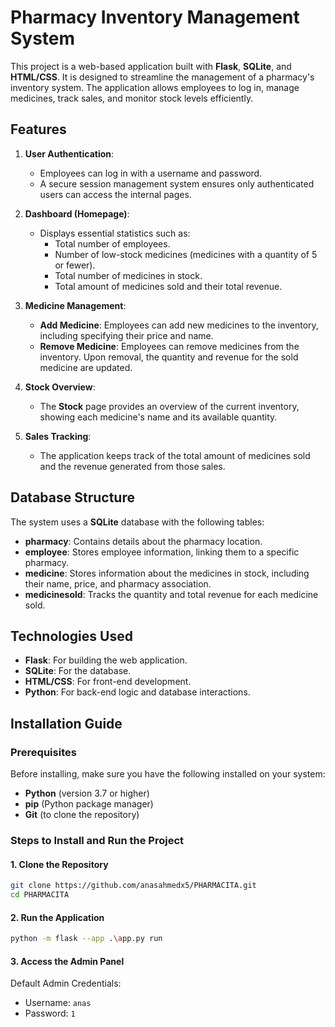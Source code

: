 # Pharmacy Inventory Management System

This project is a web-based application built with **Flask**, **SQLite**, and **HTML/CSS**. It is designed to streamline the management of a pharmacy's inventory system. The application allows employees to log in, manage medicines, track sales, and monitor stock levels efficiently.

## Features

1. **User Authentication**: 
   - Employees can log in with a username and password.
   - A secure session management system ensures only authenticated users can access the internal pages.

2. **Dashboard (Homepage)**: 
   - Displays essential statistics such as:
     - Total number of employees.
     - Number of low-stock medicines (medicines with a quantity of 5 or fewer).
     - Total number of medicines in stock.
     - Total amount of medicines sold and their total revenue.

3. **Medicine Management**: 
   - **Add Medicine**: Employees can add new medicines to the inventory, including specifying their price and name.
   - **Remove Medicine**: Employees can remove medicines from the inventory. Upon removal, the quantity and revenue for the sold medicine are updated.

4. **Stock Overview**: 
   - The **Stock** page provides an overview of the current inventory, showing each medicine's name and its available quantity.

5. **Sales Tracking**: 
   - The application keeps track of the total amount of medicines sold and the revenue generated from those sales.

## Database Structure

The system uses a **SQLite** database with the following tables:

- **pharmacy**: Contains details about the pharmacy location.
- **employee**: Stores employee information, linking them to a specific pharmacy.
- **medicine**: Stores information about the medicines in stock, including their name, price, and pharmacy association.
- **medicinesold**: Tracks the quantity and total revenue for each medicine sold.

## Technologies Used

- **Flask**: For building the web application.
- **SQLite**: For the database.
- **HTML/CSS**: For front-end development.
- **Python**: For back-end logic and database interactions.

## **Installation Guide**

### **Prerequisites**
Before installing, make sure you have the following installed on your system:
- **Python** (version 3.7 or higher)
- **pip** (Python package manager)
- **Git** (to clone the repository)

### **Steps to Install and Run the Project**

#### **1. Clone the Repository**
```sh
git clone https://github.com/anasahmedx5/PHARMACITA.git
cd PHARMACITA
```

#### **2. Run the Application**
```sh
python -m flask --app .\app.py run
```

#### **3. Access the Admin Panel**
Default Admin Credentials:
 - Username: `anas`
 - Password: `1`
